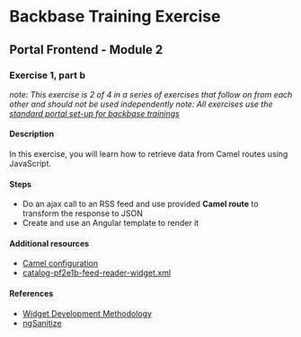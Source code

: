 # Backbase Training Exercise

## Portal Frontend - Module 2

### Exercise 1, part b

_note: This exercise is 2 of 4 in a series of exercises that follow on from each other and should not be used independently_
_note: All exercises use the [standard portal set-up for backbase trainings](https://my.backbase.com/resources/how-to-guides/getting-your-first-launchpad-based-portal-set-up/)_

#### Description

In this exercise, you will learn how to retrieve data from Camel routes using JavaScript.

#### Steps

 - Do an ajax call to an RSS feed and use provided **Camel route** to transform the response to JSON
 - Create and use an Angular template to render it

#### Additional resources

 - [Camel configuration](../../../../../../../../feed-service-module/src/main/resources/META-INF/spring/backbase-integration-service.xml#L10-L22)
 - [catalog-pf2e1b-feed-reader-widget.xml](catalog-pf2e1b-feed-reader-widget.xml)

#### References

 - [Widget Development Methodology](https://github.com/Backbase/methodology-widget-development)
 - [ngSanitize](https://docs.angularjs.org/api/ngSanitize)
